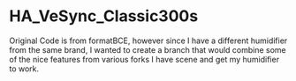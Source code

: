 # HA_VeSync_Classic300s
Original Code is from formatBCE, however since I have a different humidifier from the same brand, I wanted to create a branch that would combine some of the nice features from various forks I have scene and get my humidifier to work.
